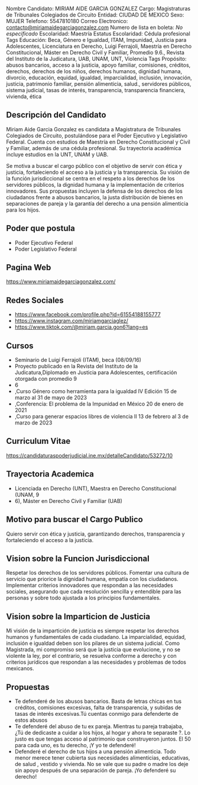 Nombre Candidato: MIRIAM AIDE GARCIA GONZALEZ
Cargo: Magistraturas de Tribunales Colegiados de Circuito
Entidad: CIUDAD DE MEXICO
Sexo: MUJER
Telefono: 5547810180
Correo Electronico: contacto@miriamaidegarciagonzalez.com
Numero de lista en boleta: *No especificado*
Escolaridad: Maestría
Estatus Escolaridad: Cédula profesional
Tags Educación: Beca, Género e Igualdad, ITAM, Impunidad, Justicia para Adolescentes, Licenciatura en Derecho, Luigi Ferrajoli, Maestría en Derecho Constitucional, Máster en Derecho Civil y Familiar, Promedio 9.6., Revista del Instituto de la Judicatura, UAB, UNAM, UNT, Violencia
Tags Propósito: abusos bancarios, acceso a la justicia, apoyo familiar, comisiones, créditos, derechos, derechos de los niños, derechos humanos, dignidad humana, divorcio, educación, equidad, igualdad, imparcialidad, inclusión, innovación, justicia, patrimonio familiar, pensión alimenticia, salud., servidores públicos, sistema judicial, tasas de interés, transparencia, transparencia financiera, vivienda, ética


## Descripción del Candidato 

Miriam Aide Garcia Gonzalez es candidata a Magistratura de Tribunales Colegiados de Circuito, postulándose para el Poder Ejecutivo y Legislativo Federal. Cuenta con estudios de Maestría en Derecho Constitucional y Civil y Familiar, además de una cédula profesional. Su trayectoria académica incluye estudios en la UNT, UNAM y UAB.

Se motiva a buscar el cargo público con el objetivo de servir con ética y justicia, fortaleciendo el acceso a la justicia y la transparencia. Su visión de la función jurisdiccional se centra en el respeto a los derechos de los servidores públicos, la dignidad humana y la implementación de criterios innovadores. Sus propuestas incluyen la defensa de los derechos de los ciudadanos frente a abusos bancarios, la justa distribución de bienes en separaciones de pareja y la garantía del derecho a una pensión alimenticia para los hijos.


## Poder que postula

- Poder Ejecutivo Federal
- Poder Legislativo Federal


## Pagina Web

https://www.miriamaidegarciagonzalez.com/


## Redes Sociales

- https://www.facebook.com/profile.php?id=61554188155777
- https://www.instagram.com/miriamgarciaglez/
- https://www.tiktok.com/@miriam.garcia.gon6?lang=es


## Cursos

- Seminario de Luigi Ferrajoli (ITAM), beca (08/09/16)
- Proyecto publicado en la Revista del Instituto de la Judicatura,Diplomado en Justicia para Adolescentes, certificación otorgada con promedio 9
- 6
- ,Curso Género como herramienta para la igualdad IV Edición  15 de marzo al 31 de mayo de 2023
- ,Conferencia: El problema de la Impunidad en México  20 de enero de 2021
- ,Curso para generar espacios libres de violencia II 13 de febrero al 3 de marzo de 2023


## Curriculum Vitae

https://candidaturaspoderjudicial.ine.mx/detalleCandidato/53272/10


## Trayectoria Academica

- Licenciada en Derecho (UNT), Maestra en Derecho Constitucional (UNAM, 9
- 6), Máster en Derecho Civil y Familiar (UAB)


## Motivo para buscar el Cargo Publico

Quiero servir con ética y justicia, garantizando derechos, transparencia y fortaleciendo el acceso a la justicia.


## Vision sobre la Funcion Jurisdiccional

Respetar los derechos de los servidores públicos. Fomentar una cultura de servicio que priorice la dignidad humana, empatía con los ciudadanos. Implementar criterios innovadores que respondan a las necesidades sociales, asegurando que cada resolución sencilla y entendible para las personas y sobre todo ajustada a los principios fundamentales.


## Vision sobre la Imparticion de Justicia

Mi visión de la impartición de justicia es siempre respetar los derechos humanos y fundamentales de cada ciudadano. La imparcialidad, equidad, inclusión e igualdad deben son los pilares de un sistema judicial. Como Magistrada, mi compromiso será que la justicia que evolucione, y no se violente la ley, por el contrario, se resuelva conforme a derecho y con criterios jurídicos que respondan a las necesidades y problemas de todos mexicanos.


## Propuestas

- Te defenderé de los abusos bancarios. Basta de letras chicas en tus créditos, comisiones excesivas, falta de transparencia, y subidas de tasas de interés excesivas.Tú cuentas conmigo para defenderte de estos abusos
- Te defenderé del abuso de tu ex pareja. Mientras tu pareja trabajaba, ¿Tú de dedicaste a cuidar a los hijos, al hogar y ahora te separaste ?. Lo justo es que tengas acceso al patrimonio que construyeron juntos. El 50 para cada uno, es tu derecho, ¡Y yo te defenderé!
- Defenderé el derecho de tus hijos a una pensión alimenticia. Todo menor merece tener cubierta sus necesidades alimenticias, educativas, de salud , vestido y vivienda. No se vale que su padre o madre los deje sin apoyo después de una separación de pareja. ¡Yo defenderé su derecho!

